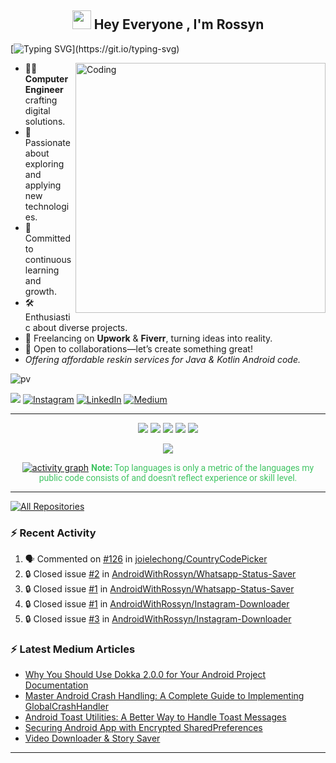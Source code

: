<h2 align="center"><img src="https://emojis.slackmojis.com/emojis/images/1531849430/4246/blob-sunglasses.gif?1531849430" width="30"/> Hey Everyone , I'm Rossyn</h2>

<p align="center">

[![Typing SVG](https://readme-typing-svg.demolab.com?font=Roboto,sans-serif&size=40&pause=1000&color=40c463&center=true&vCenter=true&random=false&width=1200&lines=%F0%9F%92%BB+%22Crafting+Code%2C+Building+Dreams%22;+%F0%9F%92%BB+Welcome+to+My+GitHub+Universe!)](https://git.io/typing-svg)
</p>



<img align="right" alt="Coding" width="400" src="https://github.com/AndroidWithRossyn/AndroidWithRossyn/assets/118904953/f01daec3-1d1c-4f83-89e5-7454d9a573ad">

- 👨‍💻 **Computer Engineer** crafting digital solutions.
- 🚀 Passionate about exploring and applying new technologies.
- 📖 Committed to continuous learning and growth.
- 🛠️ Enthusiastic about diverse projects.
- 💼 Freelancing on **Upwork** & **Fiverr**, turning ideas into reality.
- 👥 Open to collaborations—let’s create something great!
- *Offering affordable reskin services for Java & Kotlin Android code.*



<div align="start">
  
![pv](https://pageview.vercel.app/?github_user=AndroidWithRossyn)
</div>

<div align="start">
  
<a href="mailto:banrossyn@gmail.com"><img src="https://img.shields.io/badge/Gmail-EA4335.svg?logo=Gmail&logoColor=white"></a>
[![Instagram](https://img.shields.io/badge/Instagram-%23E4405F.svg?logo=Instagram&logoColor=white)](https://instagram.com/rohitraj.khorwal) [![LinkedIn](https://img.shields.io/badge/LinkedIn-%230077B5.svg?logo=linkedin&logoColor=white)](https://www.linkedin.com/in/rohitrajkhorwal/) [![Medium](https://img.shields.io/badge/Medium-12100E?logo=medium&logoColor=white)](https://medium.com/@rohitrajkhorwal) 

</div>


---
<div align="center">

![](http://github-profile-summary-cards.vercel.app/api/cards/profile-details?username=AndroidWithRossyn&theme=github_dark)
![](http://github-profile-summary-cards.vercel.app/api/cards/stats?username=AndroidWithRossyn&theme=github_dark)
![](http://github-profile-summary-cards.vercel.app/api/cards/productive-time?username=AndroidWithRossyn&theme=github_dark&utcOffset=8)
![](http://github-profile-summary-cards.vercel.app/api/cards/repos-per-language?username=AndroidWithRossyn&theme=github_dark)
![](http://github-profile-summary-cards.vercel.app/api/cards/most-commit-language?username=AndroidWithRossyn&theme=github_dark)
<p align="center">
  <img alig src="https://github-profile-trophy.vercel.app/?username=AndroidWithRossyn&theme=onedark&column=-1&title=Repositories,Stars,Commits,Followers,PullRequest,MultipleLang&margin-w=10" />
</p>

[![activity graph](https://github-readme-activity-graph.vercel.app/graph?username=androidwithrossyn&bg_color=0d1117&color=ffffff&line=40c463&point=fff7e0&area=true&hide_border=true)](https://github.com/AndroidWithRossyn/github-readme-activity-graph)
<span style="color:#40c463; font-family: Roboto, sans-serif;"><b>Note:</b> Top languages is only a metric of the languages my public code consists of and doesn't reflect experience or skill level.</span>
  


</div>

---


<p align="left">
<a href="https://github.com/AndroidWithRossyn?tab=repositories&sort=stargazers"><img alt="All Repositories" title="All Repositories" src="https://custom-icon-badges.demolab.com/badge/-Click%20Here%20For%20All%20My%20Repos-1F222E?style=for-the-badge&logoColor=white&logo=repo"/></a>
  
</p>

### :zap: Recent Activity

<!--START_SECTION:activity-->
1. 🗣 Commented on [#126](https://github.com/joielechong/CountryCodePicker/issues/126#issuecomment-2383421576) in [joielechong/CountryCodePicker](https://github.com/joielechong/CountryCodePicker)
2. 🔒 Closed issue [#2](https://github.com/AndroidWithRossyn/Whatsapp-Status-Saver/issues/2) in [AndroidWithRossyn/Whatsapp-Status-Saver](https://github.com/AndroidWithRossyn/Whatsapp-Status-Saver)
3. 🔒 Closed issue [#1](https://github.com/AndroidWithRossyn/Whatsapp-Status-Saver/issues/1) in [AndroidWithRossyn/Whatsapp-Status-Saver](https://github.com/AndroidWithRossyn/Whatsapp-Status-Saver)
4. 🔒 Closed issue [#1](https://github.com/AndroidWithRossyn/Instagram-Downloader/issues/1) in [AndroidWithRossyn/Instagram-Downloader](https://github.com/AndroidWithRossyn/Instagram-Downloader)
5. 🔒 Closed issue [#3](https://github.com/AndroidWithRossyn/Instagram-Downloader/issues/3) in [AndroidWithRossyn/Instagram-Downloader](https://github.com/AndroidWithRossyn/Instagram-Downloader)
<!--END_SECTION:activity-->

### :zap: Latest Medium Articles
<!-- ARTICLES:START -->
- [Why You Should Use Dokka 2.0.0 for Your Android Project Documentation](https://rohitrajkhorwal.medium.com/why-you-should-use-dokka-2-0-0-for-your-android-project-documentation-5d8f931a38dd?source=rss-40883ee5aa3e------2)
- [Master Android Crash Handling: A Complete Guide to Implementing GlobalCrashHandler](https://rohitrajkhorwal.medium.com/android-crash-handling-c6252b6cbd2b?source=rss-40883ee5aa3e------2)
- [Android Toast Utilities: A Better Way to Handle Toast Messages](https://rohitrajkhorwal.medium.com/android-toast-utilities-a-better-way-to-handle-toast-messages-rohitrajkhorwal-e16f555238ac?source=rss-40883ee5aa3e------2)
- [Securing Android App with Encrypted SharedPreferences](https://rohitrajkhorwal.medium.com/securing-android-app-with-encrypted-sharedpreferences-13542ff9ee91?source=rss-40883ee5aa3e------2)
- [Video Downloader & Story Saver](https://rohitrajkhorwal.medium.com/video-downloader-story-saver-0bc360e8775e?source=rss-40883ee5aa3e------2)
<!-- ARTICLES:END -->
---

